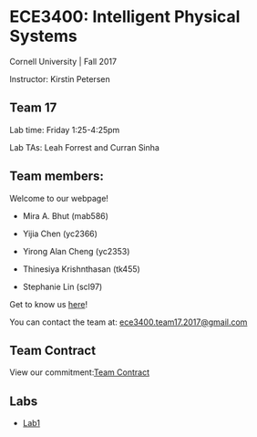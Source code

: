 # ECE3400: Intelligent Physical Systems 
Cornell University | Fall 2017

Instructor: Kirstin Petersen

## Team 17
Lab time: Friday 1:25-4:25pm

Lab TAs: Leah Forrest and Curran Sinha


## Team members:
Welcome to our webpage!

* Mira A. Bhut (mab586) 

* Yijia Chen (yc2366)

* Yirong Alan Cheng (yc2353)

* Thinesiya Krishnthasan (tk455)

* Stephanie Lin (scl97)

Get to know us [here](./about_us.md)!

You can contact the team at: ece3400.team17.2017@gmail.com

## Team Contract
View our commitment:[Team Contract](./team_contract.md)

## Labs 
* [Lab1](./labs/lab1.md)







